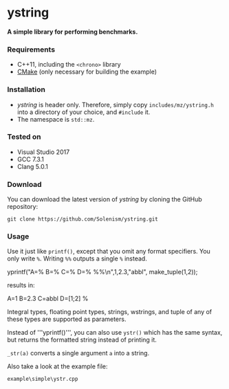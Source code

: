 # ystring
**A simple library for performing benchmarks.**

### Requirements

- C++11, including the ```<chrono>``` library
- [CMake](https://cmake.org/) (only necessary for building the example)

### Installation

- *ystring* is header only. Therefore, simply copy ```includes/mz/ystring.h``` into a directory of your choice, and ```#include``` it.
- The namespace is ```std::mz```.

### Tested on

- Visual Studio 2017
- GCC 7.3.1
- Clang 5.0.1

### Download 

You can download the latest version of *ystring* by cloning the GitHub repository:

	git clone https://github.com/Solenism/ystring.git
	
### Usage

Use it just like ```printf()```, except that you omit any format specifiers. You only write ```%```. Writing ```%%``` outputs a single ```%``` instead.

  yprintf("A=% B=% C=% D=% %%\n",1,2.3,"abbl", make_tuple(1,2));

results in:

  A=1 B=2.3 C=abbl D=[1;2] %
  
Integral types, floating point types, strings, wstrings, and tuple of any of these types are supported as parameters. 

Instead of '''yprintf()''', you can also use ```ystr()``` which has the same syntax, but returns the formatted string instead of printing it. 

```_str(a)``` converts a single argument ```a``` into a string.

Also take a look at the example file:

	example\simple\ystr.cpp
